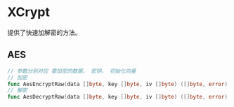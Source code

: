 # XCrypt

提供了快速加解密的方法。

## AES
```go
// 参数分别对应 要加密的数据， 密钥， 初始化向量
// 加密
func AesEncryptRaw(data []byte, key []byte, iv []byte) ([]byte, error)
// 解密
func AesDecryptRaw(data []byte, key []byte, iv []byte) ([]byte, error)
```
